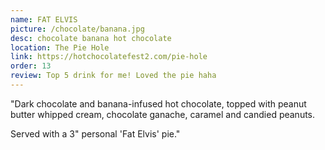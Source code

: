 ```yaml
---
name: FAT ELVIS
picture: /chocolate/banana.jpg
desc: chocolate banana hot chocolate
location: The Pie Hole
link: https://hotchocolatefest2.com/pie-hole
order: 13
review: Top 5 drink for me! Loved the pie haha
---
```


"Dark chocolate and banana-infused hot chocolate, topped with peanut butter whipped cream, chocolate ganache, caramel and candied peanuts.

Served with a 3" personal 'Fat Elvis' pie."
